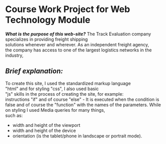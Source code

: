 # Course Work Project for Web Technology Module


_**What is the purpose of this web-site?**_
The Track Evaluation company specializes in providing freight shipping <br>
solutions whenever and wherever. As an independent freight agency,<br>
the company has access to one of the largest logistics networks in the industry, 


## _**Brief explanation:**_

To create this site, I used the standardized markup language <br>
"html" and for styling "css", I also used basic <br>
"js" skills in the process of creating the site, for example: <br>
instructions "if" and of course "else" - It is executed when the condition is false and of course the "function"       with the names of the parameters.
While on styling I used Media queries for many things,<br>
such as: 
- width and height of the viewport 
- width and height of the device 
- orientation (is the tablet/phone in landscape or portrait mode). 






